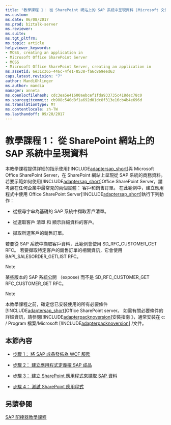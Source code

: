 ```yaml
---
title: "教學課程 1： 從 SharePoint 網站上的 SAP 系統中呈現資料 |Microsoft 文件"
ms.custom: 
ms.date: 06/08/2017
ms.prod: biztalk-server
ms.reviewer: 
ms.suite: 
ms.tgt_pltfrm: 
ms.topic: article
helpviewer_keywords:
- MOSS, creating an application in
- Microsoft Office SharePoint Server
- MOSS
- Microsoft Office SharePoint Server, creating an application in
ms.assetid: 6e31c365-446c-4fe1-8538-fa6c869eed63
caps.latest.revision: "7"
author: MandiOhlinger
ms.author: mandia
manager: anneta
ms.openlocfilehash: cdc3ea5e41600aebcef1fda933735c418dec78c0
ms.sourcegitcommit: cb908c540d8f1a692d01dc8f313e16cb4b4e696d
ms.translationtype: MT
ms.contentlocale: zh-TW
ms.lasthandoff: 09/20/2017
---
```

# <a name="tutorial-1-presenting-data-from-an-sap-system-on-a-sharepoint-site"></a>教學課程 1： 從 SharePoint 網站上的 SAP 系統中呈現資料
本教學課程提供詳細的指示使用[!INCLUDE[adaptersap_short](../../includes/adaptersap-short-md.md)]與 Microsoft Office SharePoint Server，在 SharePoint 網站上呈現從 SAP 系統的商務資料。 若要示範如何使用[!INCLUDE[adaptersap_short](../../includes/adaptersap-short-md.md)]Office SharePoint Server，請考慮在任何企業中最常見的兩個實體： 客戶和銷售訂單。 在此範例中，建立應用程式中使用 Office SharePoint Server[!INCLUDE[adaptersap_short](../../includes/adaptersap-short-md.md)]執行下列動作：  
  
-   從搜尋字串為基礎的 SAP 系統中擷取客戶清單。  
  
-   從選取客戶 清單 和 顯示詳細資料的客戶。  
  
-   擷取所選客戶的銷售訂單。  
  
 若要從 SAP 系統中擷取客戶資料，此範例會使用 SD_RFC_CUSTOMER_GET RFC。 若要擷取特定客戶的銷售訂單的相關資訊，它會使用 BAPI_SALESORDER_GETLIST RFC。  
  
> [!NOTE]
>  某些版本的 SAP 系統公開 （expose) 而不是 SD_RFC_CUSTOMER_GET RFC_CUSTOMER_GET RFC。  
  
> [!NOTE]
>  本教學課程之前，確定您已安裝使用的所有必要條件[!INCLUDE[adaptersap_short](../../includes/adaptersap-short-md.md)]Office SharePoint server。 如需有關必要條件的詳細資訊，請參閱[!INCLUDE[adapterpacknoversion](../../includes/adapterpacknoversion-md.md)]安裝指南 》，通常安裝在 c: / Program 檔案/Microsoft  [!INCLUDE[adapterpacknoversion](../../includes/adapterpacknoversion-md.md)] /文件。  
  
## <a name="in-this-section"></a>本節內容  
  
-   [步驟 1： 將 SAP 成品發佈為 WCF 服務](../../adapters-and-accelerators/adapter-sap/step-1-publish-the-sap-artifacts-as-a-wcf-service.md)  
  
-   [步驟 2： 建立應用程式定義檔 SAP 成品](../../adapters-and-accelerators/adapter-sap/step-2-create-an-application-definition-file-for-the-sap-artifacts.md)  
  
-   [步驟 3： 建立 SharePoint 應用程式來擷取 SAP 資料](../../adapters-and-accelerators/adapter-sap/step-3-create-a-sharepoint-application-to-retrieve-data-from-sap.md)  
  
-   [步驟 4： 測試 SharePoint 應用程式](../../adapters-and-accelerators/adapter-sap/step-4-test-your-sharepoint-application1.md)  
  
## <a name="see-also"></a>另請參閱  
 [SAP 配接器教學課程](../../adapters-and-accelerators/adapter-sap/sap-adapter-tutorials.md)